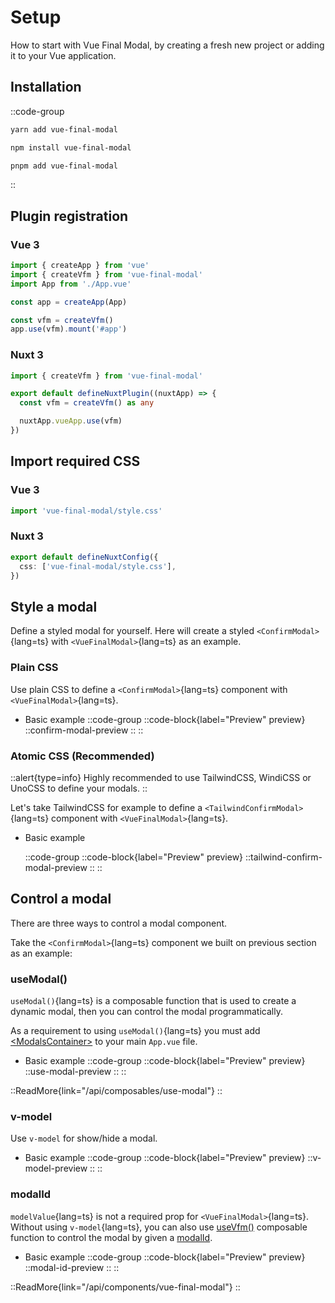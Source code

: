 # Setup

How to start with Vue Final Modal, by creating a fresh new project or adding it to your Vue application.

## Installation

::code-group
  ```bash [yarn]
  yarn add vue-final-modal
  ```
  ```bash [npm]
  npm install vue-final-modal
  ```
  ```bash [pnpm]
  pnpm add vue-final-modal
  ```
::

## Plugin registration

### Vue 3

```ts [main.ts]
import { createApp } from 'vue'
import { createVfm } from 'vue-final-modal'
import App from './App.vue'

const app = createApp(App)

const vfm = createVfm()
app.use(vfm).mount('#app')
```

### Nuxt 3

```ts [./plugins/vue-final-modal.ts]
import { createVfm } from 'vue-final-modal'

export default defineNuxtPlugin((nuxtApp) => {
  const vfm = createVfm() as any

  nuxtApp.vueApp.use(vfm)
})
```

## Import required CSS

### Vue 3

```ts [main.ts]
import 'vue-final-modal/style.css'
```

### Nuxt 3

```ts [./nuxt.config.ts]
export default defineNuxtConfig({
  css: ['vue-final-modal/style.css'],
})

```

## Style a modal

Define a styled modal for yourself. Here will create a styled `<ConfirmModal>`{lang=ts} with `<VueFinalModal>`{lang=ts} as an example.

### Plain CSS

Use plain CSS to define a `<ConfirmModal>`{lang=ts} component with `<VueFinalModal>`{lang=ts}.

- Basic example
  ::code-group
    ::code-block{label="Preview" preview}
      ::confirm-modal-preview
    ::
  ::

### Atomic CSS (Recommended)

::alert{type=info}
Highly recommended to use TailwindCSS, WindiCSS or UnoCSS to define your modals.
::

Let's take TailwindCSS for example to define a `<TailwindConfirmModal>`{lang=ts} component with `<VueFinalModal>`{lang=ts}.

- Basic example

  ::code-group
    ::code-block{label="Preview" preview}
      ::tailwind-confirm-modal-preview
    ::
  ::

## Control a modal

There are three ways to control a modal component.

Take the `<ConfirmModal>`{lang=ts} component we built on previous section as an example:

### useModal()

`useModal()`{lang=ts} is a composable function that is used to create a dynamic modal, then you can control the modal programmatically.

As a requirement to using `useModal()`{lang=ts} you must add [\<ModalsContainer>](/api/components/modals-container) to your main `App.vue` file.

- Basic example
  ::code-group
    ::code-block{label="Preview" preview}
      ::use-modal-preview
    ::
  ::

::ReadMore{link="/api/composables/use-modal"}
::

### v-model

Use `v-model` for show/hide a modal.

- Basic example
  ::code-group
    ::code-block{label="Preview" preview}
      ::v-model-preview
    ::
  ::

### modalId

`modelValue`{lang=ts} is not a required prop for `<VueFinalModal>`{lang=ts}. Without using `v-model`{lang=ts}, you can also use [useVfm()](/api/composables/use-vfm#usevfm) composable function to control the modal by given a [modalId](/api/components/vue-final-modal/#modalId).

- Basic example
  ::code-group
    ::code-block{label="Preview" preview}
      ::modal-id-preview
    ::
  ::

::ReadMore{link="/api/components/vue-final-modal"}
::
